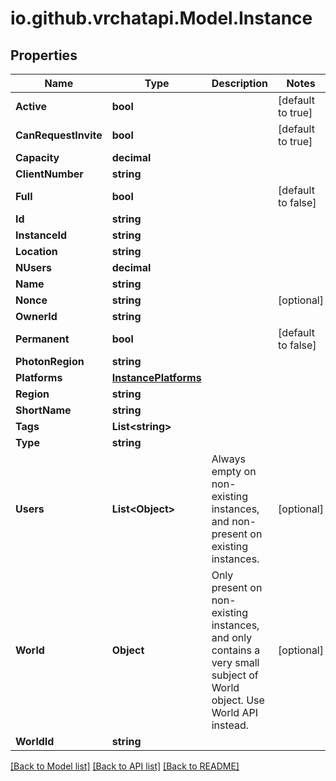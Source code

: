 
# io.github.vrchatapi.Model.Instance

## Properties

Name | Type | Description | Notes
------------ | ------------- | ------------- | -------------
**Active** | **bool** |  | [default to true]
**CanRequestInvite** | **bool** |  | [default to true]
**Capacity** | **decimal** |  | 
**ClientNumber** | **string** |  | 
**Full** | **bool** |  | [default to false]
**Id** | **string** |  | 
**InstanceId** | **string** |  | 
**Location** | **string** |  | 
**NUsers** | **decimal** |  | 
**Name** | **string** |  | 
**Nonce** | **string** |  | [optional] 
**OwnerId** | **string** |  | 
**Permanent** | **bool** |  | [default to false]
**PhotonRegion** | **string** |  | 
**Platforms** | [**InstancePlatforms**](InstancePlatforms.md) |  | 
**Region** | **string** |  | 
**ShortName** | **string** |  | 
**Tags** | **List&lt;string&gt;** |  | 
**Type** | **string** |  | 
**Users** | **List&lt;Object&gt;** | Always empty on non-existing instances, and non-present on existing instances. | [optional] 
**World** | **Object** | Only present on non-existing instances, and only contains a very small subject of World object. Use World API instead. | [optional] 
**WorldId** | **string** |  | 

[[Back to Model list]](../README.md#documentation-for-models)
[[Back to API list]](../README.md#documentation-for-api-endpoints)
[[Back to README]](../README.md)

